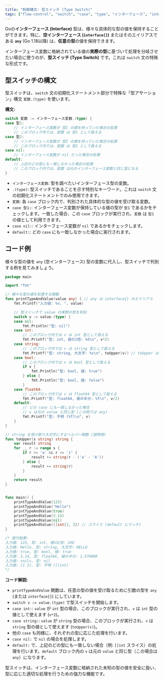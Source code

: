 ```yaml
---
title: "制御構文: 型スイッチ (Type Switch)"
tags: ["flow-control", "switch", "case", "type", "インターフェース", "interface", "any", "型アサーション"]
---
```


Goの**インターフェース (Interface)** 型は、様々な具体的な型の値を保持することができます。特に、**空インターフェース (`interface{}`)** またはそのエイリアスである **`any`** (Go 1.18以降) は、**任意の型**の値を保持できます。

インターフェース変数に格納されている値の**実際の型**に基づいて処理を分岐させたい場合に使うのが、**型スイッチ (Type Switch)** です。これは `switch` 文の特殊な形式です。

## 型スイッチの構文

型スイッチは、`switch` 文の初期化ステートメント部分で特殊な「型アサーション」構文 `変数.(type)` を使います。

**構文:**
```go
switch 変数 := インターフェース変数.(type) {
case 型1:
	// インターフェース変数が 型1 の値を持っていた場合の処理
	// このブロック内では、変数 は 型1 として扱える
case 型2:
	// インターフェース変数が 型2 の値を持っていた場合の処理
	// このブロック内では、変数 は 型2 として扱える
case nil:
	// インターフェース変数が nil だった場合の処理
default:
	// 上記のどの型にも一致しなかった場合の処理
	// このブロック内では、変数 は元のインターフェース変数と同じ型になる
}
```

*   `インターフェース変数`: 型を調べたいインターフェース型の変数。
*   `.(type)`: 型スイッチであることを示す特別なキーワード。これは `switch` 文の初期化ステートメントでのみ使用できます。
*   `変数`: 各 `case` ブロック内で、判別された具体的な型の値を受け取る変数。
*   `case 型1:`: インターフェース変数が保持している値の型が `型1` であるかをチェックします。一致した場合、この `case` ブロックが実行され、`変数` は `型1` の値として利用できます。
*   `case nil:`: インターフェース変数が `nil` であるかをチェックします。
*   `default:`: どの `case` にも一致しなかった場合に実行されます。

## コード例

様々な型の値を `any` (空インターフェース) 型の変数に代入し、型スイッチで判別する例を見てみましょう。

```go title="型スイッチの使用例"
package main

import "fmt"

// 様々な型の値を処理する関数
func printTypeAndValue(value any) { // any は interface{} のエイリアス
	fmt.Printf("入力値: %v, ", value)

	// 型スイッチで value の実際の型を判別
	switch v := value.(type) {
	case nil:
		fmt.Println("型: nil")
	case int:
		// このブロック内では v は int 型として扱える
		fmt.Printf("型: int, 値の2倍: %d\n", v*2)
	case string:
		// このブロック内では v は string 型として扱える
		fmt.Printf("型: string, 大文字: %s\n", toUpper(v)) // toUpper は string を受け取る関数
	case bool:
		// このブロック内では v は bool 型として扱える
		if v {
			fmt.Println("型: bool, 値: true")
		} else {
			fmt.Println("型: bool, 値: false")
		}
	case float64:
		// このブロック内では v は float64 型として扱える
		fmt.Printf("型: float64, 値の半分: %f\n", v/2)
	default:
		// どの case にも一致しなかった場合
		// v は元の value と同じ型 (この例では any)
		fmt.Printf("型: 不明 (%T)\n", v)
	}
}

// string を受け取り大文字にするヘルパー関数 (説明用)
func toUpper(s string) string {
	var result string
	for _, r := range s {
		if r >= 'a' && r <= 'z' {
			result += string(r - ('a' - 'A'))
		} else {
			result += string(r)
		}
	}
	return result
}


func main() {
	printTypeAndValue(123)
	printTypeAndValue("Hello")
	printTypeAndValue(true)
	printTypeAndValue(3.14)
	printTypeAndValue(nil)
	printTypeAndValue([]int{1, 2}) // スライス (default にマッチ)
}

/* 実行結果:
入力値: 123, 型: int, 値の2倍: 246
入力値: Hello, 型: string, 大文字: HELLO
入力値: true, 型: bool, 値: true
入力値: 3.14, 型: float64, 値の半分: 1.570000
入力値: <nil>, 型: nil
入力値: [1 2], 型: 不明 ([]int)
*/
```

**コード解説:**

*   `printTypeAndValue` 関数は、任意の型の値を受け取るために引数の型を `any` (または `interface{}`) にしています。
*   `switch v := value.(type)` で型スイッチを開始します。
*   `case int:`: `value` が `int` 型の場合、このブロックが実行され、`v` は `int` 型の値として使えます (`v*2`)。
*   `case string:`: `value` が `string` 型の場合、このブロックが実行され、`v` は `string` 型の値として使えます (`toUpper(v)`)。
*   他の `case` も同様に、それぞれの型に応じた処理を行います。
*   `case nil:` で `nil` の場合を処理します。
*   `default:` で、上記のどの型にも一致しない場合（例: `[]int` スライス）の処理を行います。`default` ブロック内の `v` は元の `value` と同じ型（この場合は `any`）になります。

型スイッチは、インターフェース変数に格納された未知の型の値を安全に扱い、型に応じた適切な処理を行うための強力な機能です。